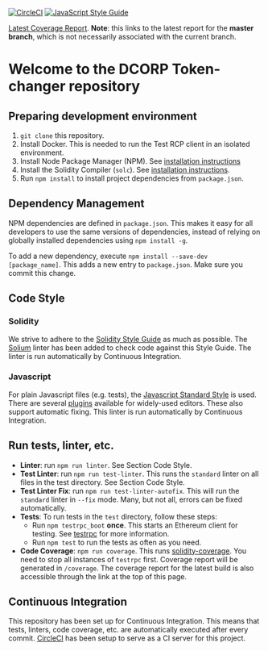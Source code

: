 [![CircleCI](https://circleci.com/gh/DCORP-BV/tokens.svg?style=shield&circle-token=5d7155f6a4ce7248d345dbe9200f1abed868a8e9)](https://circleci.com/gh/DCORP-BV/tokens)
[![JavaScript Style
Guide](https://img.shields.io/badge/code_style-standard-brightgreen.svg)](https://standardjs.com)

[Latest Coverage
Report](https://circleci.com/api/v1.1/project/github/DCORP-BV/dcorp/latest/artifacts/0/home/ubuntu/dcorp/coverage/index.html?branch=master).
**Note**: this links to the latest report for the **master branch**, which is
not necessarily associated with the current branch.

# Welcome to the DCORP Token-changer repository

## Preparing development environment

1. `git clone` this repository.
2. Install Docker. This is needed to run the Test RCP client in an isolated
   environment.
2. Install Node Package Manager (NPM). See [installation
   instructions](https://www.npmjs.com/get-npm)
3. Install the Solidity Compiler (`solc`). See [installation
   instructions](http://solidity.readthedocs.io/en/develop/installing-solidity.html).
4. Run `npm install` to install project dependencies from `package.json`.

## Dependency Management

NPM dependencies are defined in `package.json`.
This makes it easy for all developers to use the same versions of dependencies,
instead of relying on globally installed dependencies using `npm install -g`.

To add a new dependency, execute `npm install --save-dev [package_name]`. This
adds a new entry to `package.json`. Make sure you commit this change.

## Code Style

### Solidity

We strive to adhere to the [Solidity Style
Guide](http://solidity.readthedocs.io/en/latest/style-guide.html) as much as
possible. The [Solium](https://github.com/duaraghav8/Solium)
linter has been added to check code against this Style Guide. The linter is run
automatically by Continuous Integration.

### Javascript

For plain Javascript files (e.g. tests), the [Javascript Standard
Style](https://standardjs.com/) is used. There are several
[plugins](https://standardjs.com/#are-there-text-editor-plugins) available for
widely-used editors. These also support automatic fixing. This linter is run
automatically by Continuous Integration.

## Run tests, linter, etc.

- **Linter**: run `npm run linter`. See Section Code Style.
- **Test Linter**: run `npm run test-linter`. This runs the `standard` linter on
  all files in the test directory. See Section Code Style.
- **Test Linter Fix**: run `npm run test-linter-autofix`.
  This will run the `standard` linter in `--fix` mode. Many, but not all, errors
  can be fixed automatically.
- **Tests**: To run tests in the `test` directory, follow these steps:
  - Run `npm testrpc_boot` **once**. This starts an Ethereum client for testing.
    See [testrpc](https://github.com/ethereumjs/testrpc) for more information.
  - Run `npm test` to run the tests as often as you need.
- **Code Coverage**: `npm run coverage`. This runs
  [solidity-coverage](https://github.com/sc-forks/solidity-coverage).
  You need to stop all instances of
  `testrpc` first. Coverage report will be generated in `/coverage`. The
  coverage report for the latest build is also accessible through the link at
  the top of this page.

## Continuous Integration

This repository has been set up for Continuous Integration. This means that
tests, linters, code coverage, etc. are automatically executed after every commit.
[CircleCI](https://circleci.com/gh/DCORP-BV/dcorp) has
been setup to serve as a CI server for this project.
